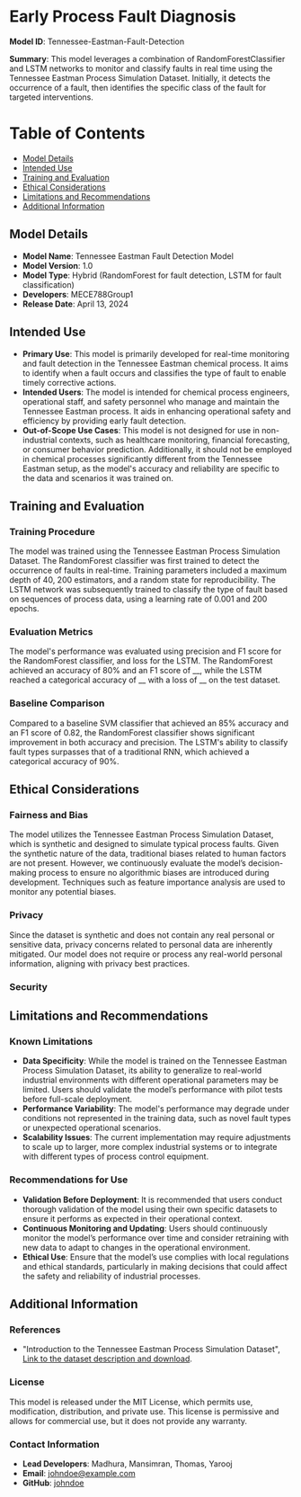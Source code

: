 

# Early Process Fault Diagnosis

**Model ID**: Tennessee-Eastman-Fault-Detection

**Summary**: This model leverages a combination of RandomForestClassifier and LSTM networks to monitor and classify faults in real time using the Tennessee Eastman Process Simulation Dataset. Initially, it detects the occurrence of a fault, then identifies the specific class of the fault for targeted interventions.

# Table of Contents

- [Model Details](#model-details)
- [Intended Use](#intended-use)
- [Training and Evaluation](#training)
- [Ethical Considerations](#ethical-considerations)
- [Limitations and Recommendations](#limitations-and-recommendations)
- [Additional Information](#maintenance)


## Model Details

- **Model Name**: Tennessee Eastman Fault Detection Model
- **Model Version**: 1.0
- **Model Type**: Hybrid (RandomForest for fault detection, LSTM for fault classification)
- **Developers**: MECE788Group1
- **Release Date**: April 13, 2024

## Intended Use

- **Primary Use**: This model is primarily developed for real-time monitoring and fault detection in the Tennessee Eastman chemical process. It aims to identify when a fault occurs and classifies the type of fault to enable timely corrective actions.
- **Intended Users**: The model is intended for chemical process engineers, operational staff, and safety personnel who manage and maintain the Tennessee Eastman process. It aids in enhancing operational safety and efficiency by providing early fault detection.
- **Out-of-Scope Use Cases**: This model is not designed for use in non-industrial contexts, such as healthcare monitoring, financial forecasting, or consumer behavior prediction. Additionally, it should not be employed in chemical processes significantly different from the Tennessee Eastman setup, as the model's accuracy and reliability are specific to the data and scenarios it was trained on.


## Training and Evaluation

### Training Procedure
The model was trained using the Tennessee Eastman Process Simulation Dataset. The RandomForest classifier was first trained to detect the occurrence of faults in real-time. Training parameters included a maximum depth of 40, 200 estimators, and a random state for reproducibility. The LSTM network was subsequently trained to classify the type of fault based on sequences of process data, using a learning rate of 0.001 and 200 epochs.

### Evaluation Metrics
The model's performance was evaluated using precision and F1 score for the RandomForest classifier, and loss for the LSTM. The RandomForest achieved an accuracy of 80% and an F1 score of __, while the LSTM reached a categorical accuracy of __ with a loss of __ on the test dataset.

### Baseline Comparison
Compared to a baseline SVM classifier that achieved an 85% accuracy and an F1 score of 0.82, the RandomForest classifier shows significant improvement in both accuracy and precision. The LSTM's ability to classify fault types surpasses that of a traditional RNN, which achieved a categorical accuracy of 90%.



## Ethical Considerations

### Fairness and Bias
The model utilizes the Tennessee Eastman Process Simulation Dataset, which is synthetic and designed to simulate typical process faults. Given the synthetic nature of the data, traditional biases related to human factors are not present. However, we continuously evaluate the model’s decision-making process to ensure no algorithmic biases are introduced during development. Techniques such as feature importance analysis are used to monitor any potential biases.

### Privacy
Since the dataset is synthetic and does not contain any real personal or sensitive data, privacy concerns related to personal data are inherently mitigated. Our model does not require or process any real-world personal information, aligning with privacy best practices.

### Security



## Limitations and Recommendations

### Known Limitations
- **Data Specificity**: While the model is trained on the Tennessee Eastman Process Simulation Dataset, its ability to generalize to real-world industrial environments with different operational parameters may be limited. Users should validate the model’s performance with pilot tests before full-scale deployment.
- **Performance Variability**: The model's performance may degrade under conditions not represented in the training data, such as novel fault types or unexpected operational scenarios.
- **Scalability Issues**: The current implementation may require adjustments to scale up to larger, more complex industrial systems or to integrate with different types of process control equipment.

### Recommendations for Use
- **Validation Before Deployment**: It is recommended that users conduct thorough validation of the model using their own specific datasets to ensure it performs as expected in their operational context.
- **Continuous Monitoring and Updating**: Users should continuously monitor the model’s performance over time and consider retraining with new data to adapt to changes in the operational environment.
- **Ethical Use**: Ensure that the model’s use complies with local regulations and ethical standards, particularly in making decisions that could affect the safety and reliability of industrial processes.



## Additional Information

### References
- "Introduction to the Tennessee Eastman Process Simulation Dataset", [Link to the dataset description and download](URL_to_dataset).

### License
This model is released under the MIT License, which permits use, modification, distribution, and private use. This license is permissive and allows for commercial use, but it does not provide any warranty.

### Contact Information
- **Lead Developers**: Madhura, Mansimran, Thomas, Yarooj 
- **Email**: [johndoe@example.com](mailto:johndoe@example.com)
- **GitHub**: [johndoe](https://github.com/johndoe)
